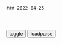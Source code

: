 ```tip
### 2022-04-25
```

<table id="tbc" style="white-space:pre-wrap">
</table>
<button onclick="toggleb()">toggle</button>
<button onclick="loadparse()">loadparse</button>
<br>
<!-- 🌸<br>🍅-　-🍑<hr>🍀 -->
<pre>
<textarea rows="30" cols="100" style="display: none" id="tar">

特朗普：如果我还领导着美国，会告诉普j不能使用“核”这个词
https://mbd.baidu.com/newspage/data/landingsuper?context=%7B%22nid%22%3A%22news_8733852602155432350%22%7D&n_type=-1&p_from=-1

<font size="1" style="color:#DCDCDC">2022-04-25</font>

空中世界二战：男人强抓空姐的手，空姐：再碰一次，你就等着哭吧
https://mbd.baidu.com/newspage/data/videolanding?nid=sv_8936842443826707612&sourceFrom=pc_feedlist

<font size="1" style="color:#DCDCDC">2022-04-25</font>

上海劝外地人返乡？第一批已抵达太原机场？回应来了！
https://mbd.baidu.com/newspage/data/landingsuper?context=%7B%22nid%22%3A%22news_8975000296927445967%22%7D&n_type=-1&p_from=-1

<font size="1" style="color:#DCDCDC">2022-04-25</font>

教父：教父那些经典的语句，教你如何成为真正的男人，太有用了
https://mbd.baidu.com/newspage/data/videolanding?nid=sv_2165333875897124523&sourceFrom=pc_feedlist

<font size="1" style="color:#DCDCDC">2022-04-27</font>

教父：不陪伴家人的男人，不算真正的男人！教父一句话说出现实
https://mbd.baidu.com/newspage/data/videolanding?nid=sv_18207849371949467865&sourceFrom=rec

<font size="1" style="color:#DCDCDC">2022-04-25</font>

教父：二代教父谈生意，方式就是不一样，有点一代教父的样子了
https://mbd.baidu.com/newspage/data/videolanding?nid=sv_6645296507282164756&sourceFrom=pc_feedlist

但不准你再联合外人，起来反对自己的家族。a龖龖囗

<font size="1" style="color:#DCDCDC">2022-04-29</font>

教父：迈克霸气侧漏！把莫格林赶出拉斯维加斯，这段我看了三遍
https://mbd.baidu.com/newspage/data/videolanding?nid=sv_5051734103488414608&sourceFrom=pc_feedlist

不准你再联合外人，起来反对自己家族。a龖龖囗

巴西尼想要先对付你，他会找个你信任的人来安排见面，并保证你的安全。但你一出席会议，他就s了你。

我花了一辈子，就学会了小心。女人和小孩能够粗心大意，但男人不行。

<font size="1" style="color:#DCDCDC">2022-04-25</font>

肖申克的救赎：当你不再抱有期待，或许惊喜就会如约而至
https://mbd.baidu.com/newspage/data/videolanding?nid=sv_7019569534629482839&sourceFrom=pc_feedlist

这些高墙很奇怪，最初你恨它，然后慢慢的习惯，再过一段时间，你就离不开它了，这就叫彻底改造。a龖龖龖

<font size="1" style="color:#DCDCDC">2022-04-25</font>

物价飙升自身难保，英国“铲屎官”大量弃养宠物
https://mbd.baidu.com/newspage/data/landingsuper?context=%7B%22nid%22%3A%22news_9065121290867331053%22%7D&n_type=-1&p_from=-1

<font size="1" style="color:#DCDCDC">2022-04-25</font>

外交部谈zg组建近地小天体防御体系
https://mbd.baidu.com/newspage/data/landingsuper?context=%7B%22nid%22%3A%22news_9583429345714337788%22%7D&n_type=-1&p_from=-1

<font size="1" style="color:#DCDCDC">2022-04-25</font>

降临：zg就是这么刚！外星人怎样，谁都不能侵占我们的领土！
https://mbd.baidu.com/newspage/data/videolanding?nid=sv_1385708725670026633&sourceFrom=pc_feedlist

<font size="1" style="color:#DCDCDC">2022-04-25</font>

e罗斯一中学课堂疑播放“克里姆林宫被毁”反e视频，e议员请求核实！
https://mbd.baidu.com/newspage/data/landingsuper?context=%7B%22nid%22%3A%22news_9393781328132775541%22%7D&n_type=-1&p_from=-1

<font size="1" style="color:#DCDCDC">2022-04-25</font>

元世祖忽必烈一统中原后，最基本的吃饭问题，却将他难住丨档案
https://mbd.baidu.com/newspage/data/videolanding?nid=sv_15447772707579549109&sourceFrom=pc_feedlist

这个骁勇善战的北方汉子，想当年率蒙古大军横扫中原，披荆斩棘，势不可挡，没有什么能绊倒他，眼下，却被最基本的吃饭问题难住了。

<font size="1" style="color:#DCDCDC">2022-04-25</font>

别被忠犬八公骗了，这才是真实的秋田犬
https://mbd.baidu.com/newspage/data/videolanding?nid=sv_12613001128597844020&sourceFrom=pc_feedlist

<font size="1" style="color:#DCDCDC">2022-04-25</font>

变相怪杰：堵自己的路，让自己无路可走！
https://mbd.baidu.com/newspage/data/videolanding?nid=sv_17044300822015462484&sourceFrom=pc_feedlist

<font size="1" style="color:#DCDCDC">2022-04-25</font>

电影：建议不要吃饭看，全程顶级战争大片
https://mbd.baidu.com/newspage/data/videolanding?nid=sv_6072620368553009759&sourceFrom=pc_feedlist

你想要奇迹，你就会得到奇迹。

<font size="1" style="color:#DCDCDC">2022-04-25</font>

科学透镜
https://author.baidu.com/home?context=%7B%22uk%22%3A%22kAmz3aYxBUnH44H-TnGznw%22%7D

<font size="1" style="color:#DCDCDC">2022-04-25</font>

超立方体，最完美的五维宇宙模型
https://mbd.baidu.com/newspage/data/videolanding?nid=sv_8106470792261242479&sourceFrom=pc_feedlist

星际穿越

1维2面0表维，
2维4面1表维，
3维6面2表维，
4维8面3表维。

如果你觉得不好理解，那就把自己的所有直觉和常识都忽略掉，相信数学就可以了。人的感觉是最靠不住的，而数学却可以推测出人们看不到甚至不敢想象的东西，比如黑洞和引力波。

<font size="1" style="color:#DCDCDC">2022-04-25</font>

动画：小伙天生驼背90度，抬不起头，却找了一个身型契合的女友
https://mbd.baidu.com/newspage/data/videolanding?nid=sv_5810457515896793489&sourceFrom=pc_feedlist

<font size="1" style="color:#DCDCDC">2022-04-25</font>

超体：这是毒液的妈妈吧，比毒液猛多了！
https://mbd.baidu.com/newspage/data/videolanding?nid=sv_3149531559084907183&sourceFrom=pc_feedlist

<font size="1" style="color:#DCDCDC">2022-04-25</font>

两个小黑人虚荣心作祟，攀比谁坐得更高，直至家破人亡，隐喻动画
https://mbd.baidu.com/newspage/data/videolanding?nid=sv_13604069079976711349&sourceFrom=pc_feedlist

<font size="1" style="color:#DCDCDC">2022-04-25</font>

小时候觉得好笑，长大才发现《三毛从军记》藏了这么多暗讽和隐喻
https://mbd.baidu.com/newspage/data/videolanding?nid=sv_10428800921931828845&sourceFrom=pc_feedlist

j察本来也是好心，不想三毛被g军的习气污染，更不想三毛去当炮灰。

三毛干啥啥不行，但不妨碍他有干劲。

或许是因为影片被滑稽幽默所包裹，所以才突破了正剧的s查瓶颈，获得大范围公映。但不得不说，影片尺度真的很大，放在当今几乎没有上映的可能性。

<font size="1" style="color:#DCDCDC">2022-04-25</font>

支离疏

否定之否定

昏耄伛偻

清朝打了百年战争，为何g库如此充足？这是清朝值得学习的地方
https://mbd.baidu.com/newspage/data/landingsuper?context=%7B%22nid%22%3A%22news_9255935671374200969%22%7D&n_type=-1&p_from=-1

清朝在康熙年间的财政收入基本在3000万两到4000万两之间，最高的一年达到了4700万两。而乾隆年间最高达到了4800万两。

侍讲邹缉曾经上疏:“钱出外国，自昔有禁，今乃竭天下之所有以与之，可谓失其宜矣”。

在康熙年间，“以兵饷居其八”；乾隆年间，“兵饷一项，居国用之六七”。乾隆一共在军事上花费了1.5亿两白银。

清朝将一半以来的财政收入用于军费，不断开疆拓土，为中国打下了1300多万平方公里的土地。

<font size="1" style="color:#DCDCDC">2022-04-25</font>

精灵旅社：吸血鬼女郎梅菲丝生下了可爱的儿子丹尼斯
https://mbd.baidu.com/newspage/data/videolanding?nid=sv_4331352158136589663&sourceFrom=rec

凤尾鱼冰激凌

<font size="1" style="color:#DCDCDC">2022-04-25</font>

男人看了都脸红的电影，中年男人内心的秘密被揭露《美国丽人》03
https://mbd.baidu.com/newspage/data/videolanding?nid=sv_2008345047757697497&sourceFrom=rec

<font size="1" style="color:#DCDCDC">2022-04-25</font>

深刻揭露扭曲的人性，男主得做多少次心理建设才敢接这部戏啊
https://mbd.baidu.com/newspage/data/videolanding?nid=sv_10177264705292522730&sourceFrom=pc_feedlist

<font size="1" style="color:#DCDCDC">2022-04-25</font>

因让学生触摸棉花来亲自感受奴隶制历史，美国一中学老师被学校调查
https://mbd.baidu.com/newspage/data/landingsuper?context=%7B%22nid%22%3A%22news_9787084166564969519%22%7D&n_type=-1&p_from=-1

s年大帝
美国从上到下，对历史上的种族主义的历史道德观观念极其混乱，口是心非。

b度网友13d6af0
美国选择性失忆而已。

　eLLiaq
美国佬：人q？我们美国没有人q问题，以前那些黑人兄弟是自愿帮我们干活的，让他们休息也不听，

机械呱呱兽
美国刻意隐瞒黑历史，无法做到客观公正，必将搬起石头砸自己的脚。

慕羊犬救治中心主任
美国人真是缺乏创新，污陷别人时，总把自己干过的丑事往别人身上套

s续
美国不敢正视自己的邪恶历史。

x雨了收衣服啦
美国棉占满奴隶血

m听说什么
这就叫做贼心虚，怕别人说。

<font size="1" style="color:#DCDCDC">2022-04-25</font>

第一位被称为“仁宗”的皇帝，身边有一大帮敢于直言的名臣
https://export.shobserver.com/baijiahao/html/472751.html

赵祯说：他劝朕拒绝大臣的谏言，朕怎么能将这种人留在身边！

赵祯能克制自己的欲望，关键是身边有一大帮生性耿直、敢于直言甚至火烹水煮都不怕的朝臣。

说完，皇帝竟然一时泪水涟涟。王素见状连忙说：陛下认为臣的奏言是对的，也不必如此匆忙办理。女子既然已经进宫，过一段再打发她们走就行了。赵祯回应：朕虽为帝王，但也和平民一样重感情。将她们留下，日久情深，恐怕就送不了啦。

史书记载，赵祯驾崩，“京师（开封）罢市巷哭，数日不绝，虽乞丐与小儿，皆焚纸钱哭于大内之前”。北宋史学家范祖禹总结：“畏天、爱民、奉宗庙、好学、听谏，仁宗行此五者于天下，所以为仁也。”

<font size="1" style="color:#DCDCDC">2022-04-25</font>

亚斯塔 - 萌娘百科 万物皆可萌的百科全书
https://zh.moegirl.org.cn/%D1%C7%CB%B9%CB%FE

“	永不放弃就是我的魔法	”
《黑色五叶草》

<font size="1" style="color:#DCDCDC">2022-04-25</font>

第一次见到体内的恶魔，恶魔想杀死他，他却想和恶魔做朋友？
https://mbd.baidu.com/newspage/data/videolanding?nid=sv_1320317857968239332&sourceFrom=pc_feedlist

<font size="1" style="color:#DCDCDC">2022-04-25</font>

这个村子有200个女人，唯一的男孩被选为村长，肩负着传承的使命
https://mbd.baidu.com/newspage/data/videolanding?nid=sv_10225755090414151276&sourceFrom=pc_feedlist

<font size="1" style="color:#DCDCDC">2022-04-25</font>

马斯克怒怼盖茨「怀孕男」，因其持 5 亿美元特斯拉空头；Meta 暂停开发 AR 眼镜处理器；俞敏洪：没开除过罗永浩
https://mbd.baidu.com/newspage/data/landingsuper?context=%7B%22nid%22%3A%22news_10109290985265935246%22%7D&n_type=1&p_from=3

有传言称，微信在写新代码做网络分割，让外地看不到上海的朋友圈。目前，该传言截图已被公开辟谣为不实消息。
https://pics2.baidu.com/feed/ca1349540923dd54c404ad31472188d49c824822.jpeg?token=27106ec70fe42a1f1cf1394c7b483c1d.jpg

<font size="1" style="color:#DCDCDC">2022-04-25</font>

社交媒体，是什么时候开始变坏的？
https://mbd.baidu.com/newspage/data/landingsuper?context=%7B%22nid%22%3A%22news_9819723306584835593%22%7D&n_type=-1&p_from=-1

《圣经·创世纪》
通天塔项目不能继续，人类也因为无法沟通，陷入到纷争和战乱之中。

而什么群体最盛产「喷子」？根据美国「隐藏部落」（Hidden Tribes）的调研，处于z治光谱两端的极端保守和极端自由的两个群体，分别占美国人口不到 10 % 的人们，是社交媒体上最活跃的两个群体。

作为「喷子」的最高级，两个群体不但最擅长互相攻击，同时精于攻击自己同一阵营的稳定的保守和中立伙伴，将后者的话语q夺走，或者将其激化成自己一样的激进「喷子」。

在这样的状态下，最容易获得好处的，其实是那些最擅长挑动人们情绪，并且热爱社交网络的人，

更有甚者，因为担心组织内的人们因为在社交媒体发表看法，而导致整个组织被网友迁怒，因此对员工和学生进行「内部s查」。而学界之所以能进步，靠的恰恰是直言不讳的争论，而社交媒体的「新行为准则」，让这种争鸣不再，以至于「整个gj陷入结构性愚蠢」。

而那时候，人们追求的「言l自由」，无非是从宗教保守分子手里，把成人内容和暴力游戏的发布权抢过来而已。

而网上的人们干的就是互相发起各式各样的「文化战争」，试图夺走对方的话语权。作为平台的社交媒体居中为难，因为压抑任何一方的言论，都会被看成是偏见和歧视。但更常见的是，「交战」的双方都指责平台搞歧视。

<font size="1" style="color:#DCDCDC">2022-04-25</font>

</textarea>
</pre>
<!-- 🍀<br>🍑-　-🍅<hr>🌸 -->

```note
```

<link
  rel="stylesheet"
  href="https://cdn.jsdelivr.net/npm/@fancyapps/ui/dist/fancybox.css"
/>
<script src="https://cdn.jsdelivr.net/npm/@fancyapps/ui@4.0/dist/fancybox.umd.js"></script>

<script type="text/javascript">

var __urlRegex = /(\b(https?|ftp|file):\/\/[-A-Z0-9+&@#\/%?=~_|!:,.;]*[-A-Z0-9+&@#\/%=~_|])/ig;
var __imgRegex = /\.(?:jpe?g|gif|png|webp)$/i;

loadparse();

function parseURL($string){

    var exp = __urlRegex;
    return $string.replace(exp,function(match){
            __imgRegex.lastIndex=0;
            if(__imgRegex.test(match)){
                return '<a data-fancybox="gallery" href="' + match.replace("/p=700", "")
                 + '"><img src="' + match.replace("/p=700", "/p=160x200")+'" width="64"></a>';
            }
            else{
                return '<a href="' + match + '" target="_blank">' + match + '</a>';
            }
        }
    );
}

function loadparse() {
  tbc.innerHTML = parseURL(tar.value);
}

function toggleb() {
  var x = document.getElementById("tar");
  if (x.style.display === "none") {
    x.style.display = "";
  } else {
    x.style.display = "none";
  }
}

</script>
